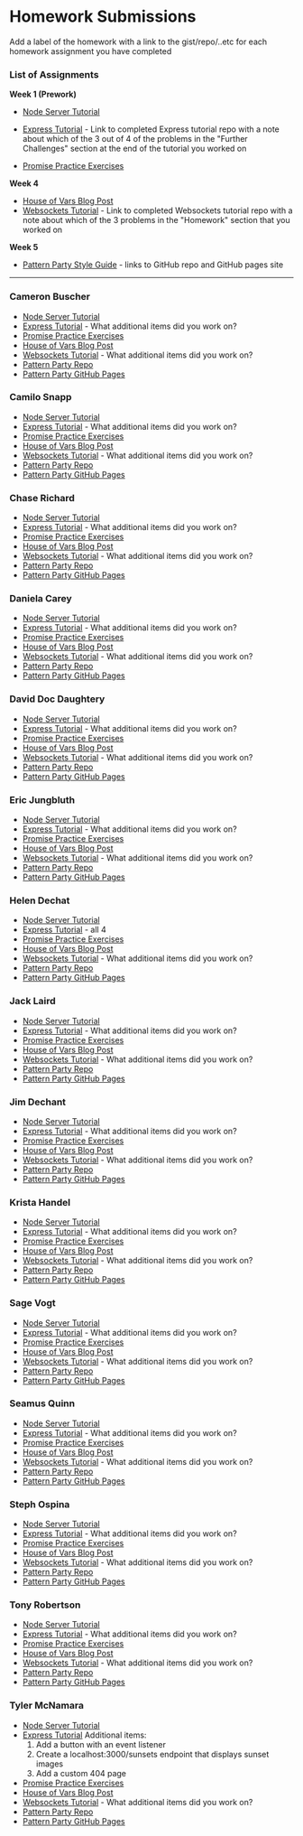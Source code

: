 # Homework Submissions

Add a label of the homework with a link to the gist/repo/..etc for each homework assignment you have completed

### List of Assignments

**Week 1 (Prework)**

* [Node Server Tutorial](http://frontend.turing.io/lessons/module-4/node-prework.html)

* [Express Tutorial](https://medium.com/@jaeger.rob/introduction-to-nodes-express-js-db5617047150) - Link to completed Express tutorial repo with a note about which of the 3 out of 4 of the problems in the "Further Challenges" section at the end of the tutorial you worked on

* [Promise Practice Exercises](https://gist.github.com/robbiejaeger/dc8f55c1f9462741090862f736b82cab)

**Week 4**

* [House of Vars Blog Post]()
* [Websockets Tutorial](https://socket.io/get-started/chat/) - Link to completed Websockets tutorial repo with a note about which of the 3 problems in the "Homework" section that you worked on

**Week 5**

* [Pattern Party Style Guide](http://frontend.turing.io/projects/pattrn-party.html) - links to GitHub repo and GitHub pages site

---

### Cameron Buscher

* [Node Server Tutorial]()
* [Express Tutorial]() - What additional items did you work on?
* [Promise Practice Exercises]()
* [House of Vars Blog Post]()
* [Websockets Tutorial]() - What additional items did you work on?
* [Pattern Party Repo]()
* [Pattern Party GitHub Pages]()

### Camilo Snapp

* [Node Server Tutorial]()
* [Express Tutorial]() - What additional items did you work on?
* [Promise Practice Exercises]()
* [House of Vars Blog Post]()
* [Websockets Tutorial]() - What additional items did you work on?
* [Pattern Party Repo]()
* [Pattern Party GitHub Pages]()

### Chase Richard

* [Node Server Tutorial]()
* [Express Tutorial]() - What additional items did you work on?
* [Promise Practice Exercises]()
* [House of Vars Blog Post]()
* [Websockets Tutorial]() - What additional items did you work on?
* [Pattern Party Repo]()
* [Pattern Party GitHub Pages]()

### Daniela Carey

* [Node Server Tutorial]()
* [Express Tutorial]() - What additional items did you work on?
* [Promise Practice Exercises]()
* [House of Vars Blog Post]()
* [Websockets Tutorial]() - What additional items did you work on?
* [Pattern Party Repo]()
* [Pattern Party GitHub Pages]()

### David Doc Daughtery

* [Node Server Tutorial]()
* [Express Tutorial]() - What additional items did you work on?
* [Promise Practice Exercises]()
* [House of Vars Blog Post]()
* [Websockets Tutorial]() - What additional items did you work on?
* [Pattern Party Repo]()
* [Pattern Party GitHub Pages]()

### Eric Jungbluth

* [Node Server Tutorial]()
* [Express Tutorial]() - What additional items did you work on?
* [Promise Practice Exercises]()
* [House of Vars Blog Post]()
* [Websockets Tutorial]() - What additional items did you work on?
* [Pattern Party Repo]()
* [Pattern Party GitHub Pages]()

### Helen Dechat

* [Node Server Tutorial](https://github.com/hdechat/Node-Server-Tutorial)
* [Express Tutorial](https://github.com/hdechat/Express-Intro) - all 4
* [Promise Practice Exercises](https://github.com/hdechat/Promise-Practice)
* [House of Vars Blog Post]()
* [Websockets Tutorial]() - What additional items did you work on?
* [Pattern Party Repo]()
* [Pattern Party GitHub Pages]()

### Jack Laird

* [Node Server Tutorial]()
* [Express Tutorial]() - What additional items did you work on?
* [Promise Practice Exercises]()
* [House of Vars Blog Post]()
* [Websockets Tutorial]() - What additional items did you work on?
* [Pattern Party Repo]()
* [Pattern Party GitHub Pages]()

### Jim Dechant

* [Node Server Tutorial]()
* [Express Tutorial]() - What additional items did you work on?
* [Promise Practice Exercises]()
* [House of Vars Blog Post]()
* [Websockets Tutorial]() - What additional items did you work on?
* [Pattern Party Repo]()
* [Pattern Party GitHub Pages]()

### Krista Handel

* [Node Server Tutorial]()
* [Express Tutorial]() - What additional items did you work on?
* [Promise Practice Exercises]()
* [House of Vars Blog Post]()
* [Websockets Tutorial]() - What additional items did you work on?
* [Pattern Party Repo]()
* [Pattern Party GitHub Pages]()

### Sage Vogt

* [Node Server Tutorial]()
* [Express Tutorial]() - What additional items did you work on?
* [Promise Practice Exercises]()
* [House of Vars Blog Post]()
* [Websockets Tutorial]() - What additional items did you work on?
* [Pattern Party Repo]()
* [Pattern Party GitHub Pages]()

### Seamus Quinn

* [Node Server Tutorial]()
* [Express Tutorial]() - What additional items did you work on?
* [Promise Practice Exercises]()
* [House of Vars Blog Post]()
* [Websockets Tutorial]() - What additional items did you work on?
* [Pattern Party Repo]()
* [Pattern Party GitHub Pages]()

### Steph Ospina

* [Node Server Tutorial]()
* [Express Tutorial]() - What additional items did you work on?
* [Promise Practice Exercises]()
* [House of Vars Blog Post]()
* [Websockets Tutorial]() - What additional items did you work on?
* [Pattern Party Repo]()
* [Pattern Party GitHub Pages]()

### Tony Robertson

* [Node Server Tutorial]()
* [Express Tutorial]() - What additional items did you work on?
* [Promise Practice Exercises]()
* [House of Vars Blog Post]()
* [Websockets Tutorial]() - What additional items did you work on?
* [Pattern Party Repo]()
* [Pattern Party GitHub Pages]()

### Tyler McNamara

* [Node Server Tutorial](https://github.com/mcnamara14/node-server-tutorial)
* [Express Tutorial](https://github.com/mcnamara14/node-express-intro)
  Additional items:
  1. Add a button with an event listener
  2. Create a localhost:3000/sunsets endpoint that displays sunset images
  4. Add a custom 404 page 
* [Promise Practice Exercises](https://github.com/mcnamara14/promises)
* [House of Vars Blog Post]()
* [Websockets Tutorial]() - What additional items did you work on?
* [Pattern Party Repo]()
* [Pattern Party GitHub Pages]()
